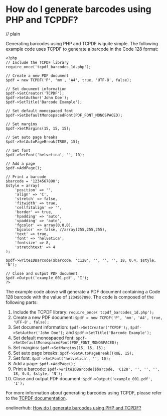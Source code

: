 # How do I generate barcodes using PHP and TCPDF?
// plain

Generating barcodes using PHP and TCPDF is quite simple. The following example code uses TCPDF to generate a barcode in the Code 128 format:

```
<?php
// Include the TCPDF library
require_once('tcpdf_barcodes_1d.php');

// Create a new PDF document
$pdf = new TCPDF('P', 'mm', 'A4', true, 'UTF-8', false);

// Set document information
$pdf->SetCreator('TCPDF');
$pdf->SetAuthor('John Doe');
$pdf->SetTitle('Barcode Example');

// Set default monospaced font
$pdf->SetDefaultMonospacedFont(PDF_FONT_MONOSPACED);

// Set margins
$pdf->SetMargins(15, 15, 15);

// Set auto page breaks
$pdf->SetAutoPageBreak(TRUE, 15);

// Set font
$pdf->SetFont('helvetica', '', 10);

// Add a page
$pdf->AddPage();

// Print a barcode
$barcode = '1234567890';
$style = array(
    'position' => '',
    'align' => 'C',
    'stretch' => false,
    'fitwidth' => true,
    'cellfitalign' => '',
    'border' => true,
    'hpadding' => 'auto',
    'vpadding' => 'auto',
    'fgcolor' => array(0,0,0),
    'bgcolor' => false, //array(255,255,255),
    'text' => true,
    'font' => 'helvetica',
    'fontsize' => 8,
    'stretchtext' => 4
);

$pdf->write1DBarcode($barcode, 'C128', '', '', '', 18, 0.4, $style, 'N');

// Close and output PDF document
$pdf->Output('example_001.pdf', 'I');
?>
```

The example code above will generate a PDF document containing a Code 128 barcode with the value of `1234567890`. The code is composed of the following parts:

1. Include the TCPDF library: `require_once('tcpdf_barcodes_1d.php');`
2. Create a new PDF document: `$pdf = new TCPDF('P', 'mm', 'A4', true, 'UTF-8', false);`
3. Set document information: `$pdf->SetCreator('TCPDF');`, `$pdf->SetAuthor('John Doe');` and `$pdf->SetTitle('Barcode Example');`
4. Set default monospaced font: `$pdf->SetDefaultMonospacedFont(PDF_FONT_MONOSPACED);`
5. Set margins: `$pdf->SetMargins(15, 15, 15);`
6. Set auto page breaks: `$pdf->SetAutoPageBreak(TRUE, 15);`
7. Set font: `$pdf->SetFont('helvetica', '', 10);`
8. Add a page: `$pdf->AddPage();`
9. Print a barcode: `$pdf->write1DBarcode($barcode, 'C128', '', '', '', 18, 0.4, $style, 'N');`
10. Close and output PDF document: `$pdf->Output('example_001.pdf', 'I');`

For more information about generating barcodes using TCPDF, please refer to the [TCPDF documentation](https://tcpdf.org/docs/source_docs/classTCPDF/#abd9d6a8a2a7b4a5c5f3c9c2f9e3d9e1).

onelinerhub: [How do I generate barcodes using PHP and TCPDF?](https://onelinerhub.com/php-tcpdf/how-do-i-generate-barcodes-using-php-and-tcpdf)